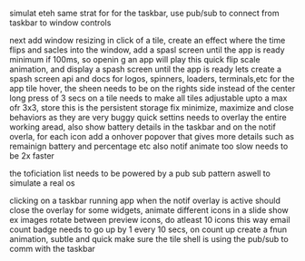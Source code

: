 simulat eteh same strat for for the taskbar, use pub/sub to connect from taskbar to window controls

next add window resizing
in click of a tile, create an effect where the time flips and sacles into the window, add a spasl screen until the app is ready minimum if 100ms, so openin g an app will play this quick flip scale animation, and display a spash screen until the app is ready
lets create a spash screen api and docs for logos, spinners, loaders, terminals,etc
for the app tile hover, the sheen needs to be on the rights side instead of the center
long press of 3 secs on a tile needs to make all tiles adjustable upto a max ofr 3x3, store this is the persistent storage
fix minimize, maximize and close behaviors as they are very buggy
quick settins needs to overlay the entire working aread, also show battery details in the taskbar and on the notif overla, for each icon add a onhover popover that gives more details such as remainign battery and percentage etc
also notif animate too slow needs to be 2x faster

the toficiation list needs to be powered by a pub sub pattern aswell to simulate a real os

clicking on a taskbar running app when the notif overlay is active should close the overlay
for some widgets, animate different icons in a slide show ex
images rotate between preview icons, do atleast 10 icons this way
email count badge needs to go up by 1 every 10 secs, on count up create a fnun animation, subtle and quick
make sure the tile shell is using the pub/sub to comm with the taskbar

